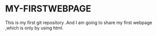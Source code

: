 # MY-FIRSTWEBPAGE
This is my first git repository .And I am going to share my first webpage ,which is only by using html.
